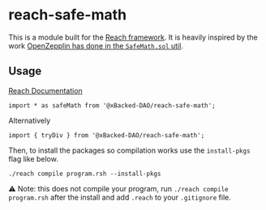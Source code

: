 # reach-safe-math

This is a module built for the [Reach framework](https://reach.sh). It is heavily inspired by the work [OpenZepplin has done in the `SafeMath.sol` util](https://github.com/OpenZeppelin/openzeppelin-contracts/blob/master/contracts/utils/math/SafeMath.sol).

## Usage

[Reach Documentation](https://docs.reach.sh/ref-programs-module.html#%28part._ref-programs-import-package%29)

```
import * as safeMath from '@xBacked-DAO/reach-safe-math';
```

Alternatively
```
import { tryDiv } from '@xBacked-DAO/reach-safe-math';
```

Then, to install the packages so compilation works use the `install-pkgs` flag like below.

```
./reach compile program.rsh --install-pkgs
```

:warning: Note: this does not compile your program, run `./reach compile program.rsh` after the install and add `.reach` to your `.gitignore` file.
